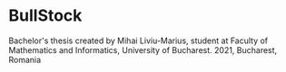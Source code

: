 # BullStock
Bachelor's thesis created by Mihai Liviu-Marius, student at Faculty of Mathematics and Informatics, University of Bucharest. 
2021, Bucharest, Romania
